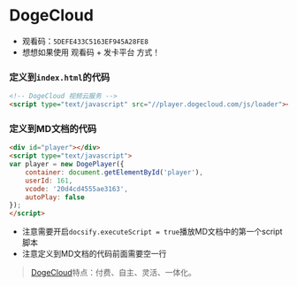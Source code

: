 # DogeCloud

<div id="player"></div>
<script type="text/javascript">
var player = new DogePlayer({
    container: document.getElementById('player'),
    userId: 161,
    vcode: '20d4cd4555ae3163',
    autoPlay: false
});
</script>

- 观看码：`5DEFE433C5163EF945A28FE8`
- 想想如果使用 观看码 + 发卡平台 方式！

### 定义到`index.html`的代码
```html
<!-- DogeCloud 视频云服务 -->
<script type="text/javascript" src="//player.dogecloud.com/js/loader"></script>
```

### 定义到MD文档的代码
```html
<div id="player"></div>
<script type="text/javascript">
var player = new DogePlayer({
    container: document.getElementById('player'),
    userId: 161,
    vcode: '20d4cd4555ae3163',
    autoPlay: false
});
</script>
```

- 注意需要开启`docsify.executeScript = true`播放MD文档中的第一个script脚本
- 注意定义到MD文档的代码前面需要空一行

> [DogeCloud](https://www.dogecloud.com)特点：付费、自主、灵活、一体化。
